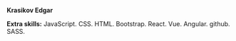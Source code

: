 **Krasikov Edgar**

**Extra skills:**
JavaScript.
CSS.
HTML.
Bootstrap.
React.
Vue.
Angular.
github.
SASS.

